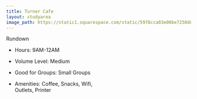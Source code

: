 ```yaml
---
title: Turner Cafe
layout: studyarea
image_path: https://static1.squarespace.com/static/5978cca03e00be7250d83dfd/t/59b31f8b197aea58a8f858f6/1504911270866/_MG_0055.jpg
---
```


   <div class="card" style="width: 18rem;">
  <div class="card-header text-center">
    Rundown
  </div>
  <ul class="list-group list-group-flush">
    <li class="list-group-item"><p class="text-center">Hours: 9AM-12AM</p></li>
    <li class="list-group-item"><p class="text-center">Volume Level: Medium</p></li>
      <li class="list-group-item"><p class="text-center">Good for Groups: Small Groups</p></li>
      <li class="list-group-item"><p class="text-center">Amenities: Coffee, Snacks, Wifi, Outlets, Printer</p></li>
  </ul>
</div>
